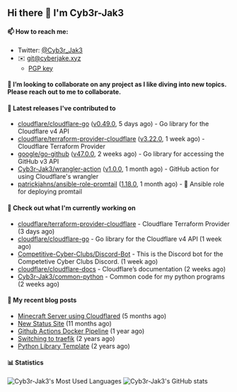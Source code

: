 ## Hi there 👋 I'm Cyb3r-Jak3

#### 📫 How to reach me:
  - Twitter: [@Cyb3r_Jak3](https://twitter.com/Cyb3r_Jak3)
  - ✉️ git@cyberjake.xyz
    - [PGP key](https://gist.githubusercontent.com/Cyb3r-Jak3/d1068b61b50239b171faf018a0269f67/raw/b876db002e6b0630795382c0b9134771ffa5fe3a/cyb3rjak3@pm.me.asc)


#### 👯 I’m looking to collaborate on any project as I like diving into new topics. Please reach out to me to collaborate.


#### 🔭 Latest releases I've contributed to

- [cloudflare/cloudflare-go](https://github.com/cloudflare/cloudflare-go) ([v0.49.0](https://github.com/cloudflare/cloudflare-go/releases/tag/v0.49.0), 5 days ago) - Go library for the Cloudflare v4 API
- [cloudflare/terraform-provider-cloudflare](https://github.com/cloudflare/terraform-provider-cloudflare) ([v3.22.0](https://github.com/cloudflare/terraform-provider-cloudflare/releases/tag/v3.22.0), 1 week ago) - Cloudflare Terraform Provider
- [google/go-github](https://github.com/google/go-github) ([v47.0.0](https://github.com/google/go-github/releases/tag/v47.0.0), 2 weeks ago) - Go library for accessing the GitHub v3 API
- [Cyb3r-Jak3/wrangler-action](https://github.com/Cyb3r-Jak3/wrangler-action) ([v1.0.0](https://github.com/Cyb3r-Jak3/wrangler-action/releases/tag/v1.0.0), 1 month ago) - GitHub action for using Cloudflare&#39;s wrangler
- [patrickjahns/ansible-role-promtail](https://github.com/patrickjahns/ansible-role-promtail) ([1.18.0](https://github.com/patrickjahns/ansible-role-promtail/releases/tag/1.18.0), 1 month ago) - 🔧 Ansible role for deploying promtail

#### 👷 Check out what I'm currently working on

- [cloudflare/terraform-provider-cloudflare](https://github.com/cloudflare/terraform-provider-cloudflare) - Cloudflare Terraform Provider (3 days ago)
- [cloudflare/cloudflare-go](https://github.com/cloudflare/cloudflare-go) - Go library for the Cloudflare v4 API (1 week ago)
- [Competitive-Cyber-Clubs/Discord-Bot](https://github.com/Competitive-Cyber-Clubs/Discord-Bot) - This is the Discord bot for the Competetive Cyber Clubs Discord. (1 week ago)
- [cloudflare/cloudflare-docs](https://github.com/cloudflare/cloudflare-docs) - Cloudflare’s documentation (2 weeks ago)
- [Cyb3r-Jak3/common-python](https://github.com/Cyb3r-Jak3/common-python) - Common code for my python programs (2 weeks ago)

#### 📜 My recent blog posts

- [Minecraft Server using Cloudflared](https://blog.cyberjake.xyz/Cloudflared-Minecraft/) (5 months ago)
- [New Status Site](https://blog.cyberjake.xyz/New-Status-Site/) (11 months ago)
- [Github Actions Docker Pipeline](https://blog.cyberjake.xyz/Github-Action-Docker/) (1 year ago)
- [Switching to traefik](https://blog.cyberjake.xyz/Traefik/) (2 years ago)
- [Python Library Template](https://blog.cyberjake.xyz/Python-Template/) (2 years ago)


#### 📊 Statistics
![Cyb3r-Jak3's Most Used Languages](https://github-readme-stats.vercel.app/api/top-langs/?username=Cyb3r-Jak3&theme=cobalt&hide=css,html,scss)
![Cyb3r-Jak3's GitHub stats](https://github-readme-stats.vercel.app/api?username=Cyb3r-Jak3&count_private=true&show_icons=true&theme=cobalt&line_height=40)
